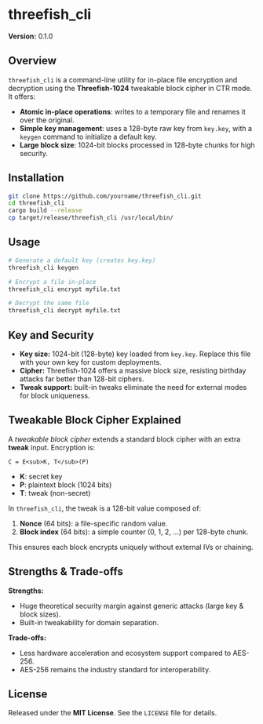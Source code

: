 # threefish_cli

**Version:** 0.1.0

## Overview

`threefish_cli` is a command-line utility for in-place file encryption and decryption using the **Threefish-1024** tweakable block cipher in CTR mode. It offers:

- **Atomic in-place operations**: writes to a temporary file and renames it over the original.
- **Simple key management**: uses a 128-byte raw key from `key.key`, with a `keygen` command to initialize a default key.
- **Large block size**: 1024-bit blocks processed in 128-byte chunks for high security.

## Installation

```bash
git clone https://github.com/yourname/threefish_cli.git
cd threefish_cli
cargo build --release
cp target/release/threefish_cli /usr/local/bin/
```

## Usage

```bash
# Generate a default key (creates key.key)
threefish_cli keygen

# Encrypt a file in-place
threefish_cli encrypt myfile.txt

# Decrypt the same file
threefish_cli decrypt myfile.txt
```

## Key and Security

- **Key size:** 1024-bit (128-byte) key loaded from `key.key`. Replace this file with your own key for custom deployments.
- **Cipher:** Threefish-1024 offers a massive block size, resisting birthday attacks far better than 128-bit ciphers.
- **Tweak support:** built-in tweaks eliminate the need for external modes for block uniqueness.

## Tweakable Block Cipher Explained

A *tweakable block cipher* extends a standard block cipher with an extra **tweak** input. Encryption is:

```
C = E<sub>K, T</sub>(P)
```

- **K**: secret key
- **P**: plaintext block (1024 bits)
- **T**: tweak (non-secret)

In `threefish_cli`, the tweak is a 128-bit value composed of:

1. **Nonce** (64 bits): a file-specific random value.
2. **Block index** (64 bits): a simple counter (0, 1, 2, …) per 128-byte chunk.

This ensures each block encrypts uniquely without external IVs or chaining.

## Strengths & Trade-offs

**Strengths:**

- Huge theoretical security margin against generic attacks (large key & block sizes).
- Built-in tweakability for domain separation.

**Trade-offs:**

- Less hardware acceleration and ecosystem support compared to AES-256.
- AES-256 remains the industry standard for interoperability.

## License

Released under the **MIT License**. See the `LICENSE` file for details.

